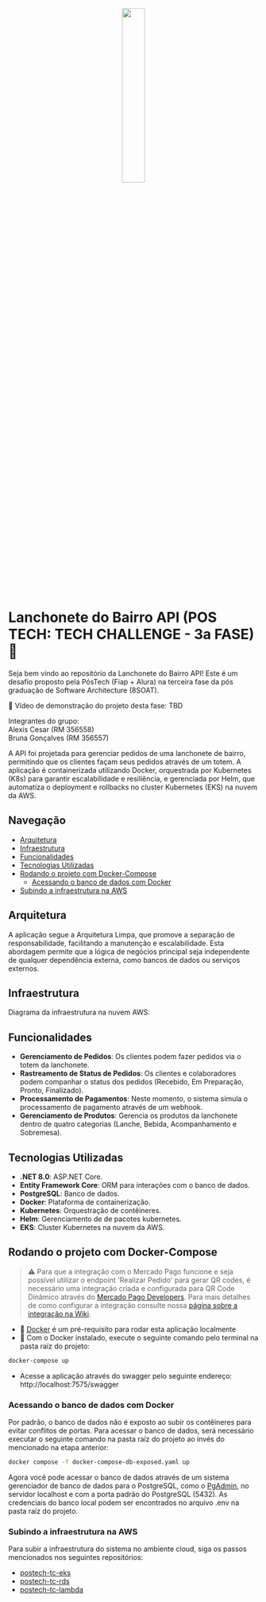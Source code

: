 <div align="center">
<img src="https://github.com/user-attachments/assets/208a0ebb-ca7c-4b0b-9f68-0b35050a9880" width="30%" />
</div>

# Lanchonete do Bairro API (POS TECH: TECH CHALLENGE - 3a FASE)🚀

Seja bem vindo ao repositório da Lanchonete do Bairro API! Este é um desafio proposto pela PósTech (Fiap + Alura) na terceira fase da pós graduação de Software Architecture (8SOAT).

📼 Vídeo de demonstração do projeto desta fase: TBD

Integrantes do grupo:<br>
Alexis Cesar (RM 356558)<br>
Bruna Gonçalves (RM 356557)

A API foi projetada para gerenciar pedidos de uma lanchonete de bairro, permitindo que os clientes façam seus pedidos através de um totem. A aplicação é containerizada utilizando Docker, orquestrada por Kubernetes (K8s) para garantir escalabilidade e resiliência, e gerenciada por Helm, que automatiza o deployment e rollbacks no cluster Kubernetes (EKS) na nuvem da AWS.

## Navegação
- [Arquitetura](#arquitetura)
- [Infraestrutura](#infraestrutura)
- [Funcionalidades](#funcionalidades)
- [Tecnologias Utilizadas](#tecnologias-utilizadas)
- [Rodando o projeto com Docker-Compose](#rodando-o-projeto-com-docker-compose)
  - [Acessando o banco de dados com Docker](#acessando-o-banco-de-dados-com-docker)
- [Subindo a infraestrutura na AWS](#subindo-a-infraestrutura-na-aws)

## Arquitetura

A aplicação segue a Arquitetura Limpa, que promove a separação de responsabilidade, facilitando a manutenção e escalabilidade. Esta abordagem permite que a lógica de negócios principal seja independente de qualquer dependência externa, como bancos de dados ou serviços externos.

## Infraestrutura

Diagrama da infraestrutura na nuvem AWS:



## Funcionalidades
 
- **Gerenciamento de Pedidos**: Os clientes podem fazer pedidos via o totem da lanchonete.
- **Rastreamento de Status de Pedidos**: Os clientes e colaboradores podem companhar o status dos pedidos (Recebido, Em Preparação, Pronto, Finalizado).
- **Processamento de Pagamentos**: Neste momento, o sistema simula o processamento de pagamento através de um webhook.
- **Gerenciamento de Produtos**: Gerencia os produtos da lanchonete dentro de quatro categorias (Lanche, Bebida, Acompanhamento e Sobremesa).

## Tecnologias Utilizadas
 
- **.NET 8.0**: ASP.NET Core.
- **Entity Framework Core**: ORM para interações com o banco de dados.
- **PostgreSQL**: Banco de dados.
- **Docker**: Plataforma de containerização.
- **Kubernetes**: Orquestração de contêineres.
- **Helm**: Gerenciamento de de pacotes kubernetes.
- **EKS**: Cluster Kubernetes na nuvem da AWS.

## Rodando o projeto com Docker-Compose
> ⚠ Para que a integração com o Mercado Pago funcione e seja possível utilizar o endpoint 'Realizar Pedido' para gerar QR codes, é necessário uma integração criada e configurada para QR Code Dinâmico através do [Mercado Pago Developers](https://www.mercadopago.com.br/developers/). Para mais detalhes de como configurar a integração consulte nossa [página sobre a integração na Wiki](https://github.com/AlexisCesar/postech-tech-challenges/wiki/Integra%C3%A7%C3%A3o-com-Mercado-Pago).
- 🐳 [Docker](https://www.docker.com/get-started) é um pré-requisito para rodar esta aplicação localmente
- 📜 Com o Docker instalado, execute o seguinte comando pelo terminal na pasta raíz do projeto:

```bash
docker-compose up
```
- Acesse a aplicação através do swagger pelo seguinte endereço: http://localhost:7575/swagger
  
### Acessando o banco de dados com Docker

Por padrão, o banco de dados não é exposto ao subir os contêineres para evitar conflitos de portas. Para acessar o banco de dados, será necessário executar o seguinte comando na pasta raíz do projeto ao invés do mencionado na etapa anterior:

```bash
docker compose -f docker-compose-db-exposed.yaml up
```
Agora você pode acessar o banco de dados através de um sistema gerenciador de banco de dados para o PostgreSQL, como o [PgAdmin](https://www.pgadmin.org/download/), no servidor localhost e com a porta padrão do PostgreSQL (5432). As credenciais do banco local podem ser encontrados no arquivo .env na pasta raíz do projeto.

### Subindo a infraestrutura na AWS
Para subir a infraestrutura do sistema no ambiente cloud, siga os passos mencionados nos seguintes repositórios:
- [postech-tc-eks](https://github.com/AlexisCesar/postech-tc-eks)
- [postech-tc-rds](https://github.com/AlexisCesar/postech-tc-rds)
- [postech-tc-lambda](https://github.com/AlexisCesar/postech-tc-lambda)
